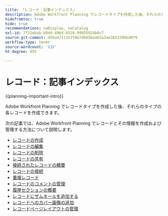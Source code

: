 ```yaml
---
title: 「レコード：記事インデックス」
description: Adobe Workfront Planning でレコードタイプを作成した後、それらのタイプの各レコードを作成できます。次の記事では、Adobe Workfront Planning でレコードとその情報を作成および管理する方法について説明します。
hidefromtoc: true
hide: true
recommendations: noDisplay, noCatalog
exl-id: 7f32ebab-b8dd-496d-b510-99055924b0c7
source-git-commit: d56a4721353f8b7db856eab5a3ae3b53396bd079
workflow-type: tm+mt
source-wordcount: '115'
ht-degree: 85%

---
```


<!-- update the metadata with real information when making this available in TOC and in the left nav
---
title: "Records: article index"
description: After you create record types in Adobe Workfront Planning you can create individual records of those types. The following articles describe how you can create and manage records and their information in Adobe Workfront Planning.
hidefromtoc: yes
author: Alina
feature: Work Management
role: User
hide: yes
---
-->

# レコード：記事インデックス

{{planning-important-intro}}

Adobe Workfront Planning でレコードタイプを作成した後、それらのタイプの各レコードを作成できます。

次の記事では、Adobe Workfront Planning でレコードとその情報を作成および管理する方法について説明します。

* [レコードの作成](/help/quicksilver/planning/records/create-records.md)
* [レコードの編集](/help/quicksilver/planning/records/edit-records.md)
* [レコードの削除](/help/quicksilver/planning/records/delete-records.md)
* [レコードの共有](/help/quicksilver/planning/records/share-records.md)
* [接続されたレコードの概要](/help/quicksilver/planning/records/connected-records-overview.md)
* [レコードの接続](/help/quicksilver/planning/records/connect-records.md)
* [重複レコード](/help/quicksilver/planning/records/copy-or-duplicate-records.md)
* [レコードのコメントの管理](/help/quicksilver/planning/records/manage-record-comments.md)
* [履歴セクションの概要](/help/quicksilver/planning/records/history-section-overview.md)
* [レコードにサムネールを追加する](/help/quicksilver/planning/records/add-thumbnails-to-records.md)
* [レコードへのカバー画像の追加](/help/quicksilver/planning/records/add-a-cover-image-to-a-record.md)
* [レコードページレイアウトの管理](/help/quicksilver/planning/records/manage-the-record-page.md)

